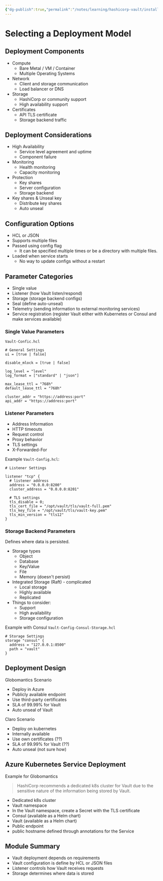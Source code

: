 ```yaml
---
{"dg-publish":true,"permalink":"/notes/learning/hashicorp-vault/installing-and-configuring-hashicorp-vault/04-selecting-a-deployment-model/"}
---
```


# Selecting a Deployment Model

## Deployment Components

- Compute
    - Bare Metal / VM / Container
    - Multiple Operating Systems
- Network
    - Client and storage communication
    - Load balancer or DNS
- Storage
    - HashiCorp or community support
    - High availability support
- Certificates
    - API TLS certificate
    - Storage backend traffic


## Deployment Considerations

- High Availability
    - Service level agreement and uptime
    - Component failure
- Monitoring
    - Health monitoring
    - Capacity monitoring
- Protection
    - Key shares
    - Server configuration
    - Storage backend
- Key shares & Unseal key
    - Distribute key shares
    - Auto unseal


## Configuration Options

- HCL or JSON
- Supports multiple files
- Passed using config flag
    - It can be specified multiple times or be a directory with multiple files.
- Loaded when service starts
    - No way to update configs without a restart


## Parameter Categories

- Single value
- Listener (how Vault listen/respond)
- Storage (storage backend configs)
- Seal (define auto-unseal)
- Telemetry (sending information to external monitoring services)
- Service registration (register Vault either with Kubernetes or Consul and make services available)


### Single Value Parameters

`Vault-Confic.hcl`
```hcl
# General Settings
ui = [true | false]

disable_mlock = [true | false]

log_level = "level"
log_format = ["standard" | "json"]

max_lease_ttl = "768h"
default_lease_ttl = "768h"

cluster_addr = "https://address:port"
api_addr = "https://address:port"
```

### Listener Parameters

- Address Information
- HTTP timeouts
- Request control
- Proxy behavior
- TLS settings
- X-Forwarded-For

Example `Vault-Config.hcl`:
```hcl
# Listener Settings

listener "tcp" {
  # listener address
  address = "0.0.0.0:8200"
  cluster_address = "0.0.0.0:8201"

  # TLS settings
  tls_disable = 0;
  tls_cert_file = "/opt/vault/tls/vault-full.pem"
  tls_key_file = "/opt/vault/tls/vault-key.pem"
  tls_min_version = "tls12"
}
```


### Storage Backend Parameters

Defines where data is persisted.

- Storage types
    - Object
    - Database
    - Key/Value
    - File
    - Memory (doesn't persist)
- Integrated Storage (Raft) - complicated
    - Local storage
    - Highly available
    - Replicated
- Things to consider:
    - Support
    - High availability
    - Storage configuration

Example with Consul `Vault-Config-Consul-Storage.hcl`
```hcl
# Storage Settings
storage "consul" {
  address = "127.0.0.1:8500"
  path = "vault"
}
```


## Deployment Design

Globomantics Scenario

- Deploy in Azure
- Publicly available endpoint
- Use third-party certificates
- SLA of 99.99% for Vault
- Auto unseal of Vault


Claro Scenario

- Deploy on kubernetes
- Internally available
- Use own certificates (??)
- SLA of 99.99% for Vault (??)
- Auto unseal (not sure how)

## Azure Kubernetes Service Deployment

Example for Globomantics

> HashiCorp recommends a dedicated k8s cluster for Vault due to the sensitive nature of the information being stored by Vault.

- Dedicated k8s cluster
- Vault namespace
- In the Vault namespace, create a Secret with the TLS certificate
- Consul (available as a Helm chart)
- Vault (available as a Helm chart)
- Public endpoint
- public hostname defined through annotations for the Service


## Module Summary

- Vault deployment depends on requirements
- Vault configuration is define by HCL or JSON files
- Listener controls how Vault receives requests
- Storage determines where data is stored


